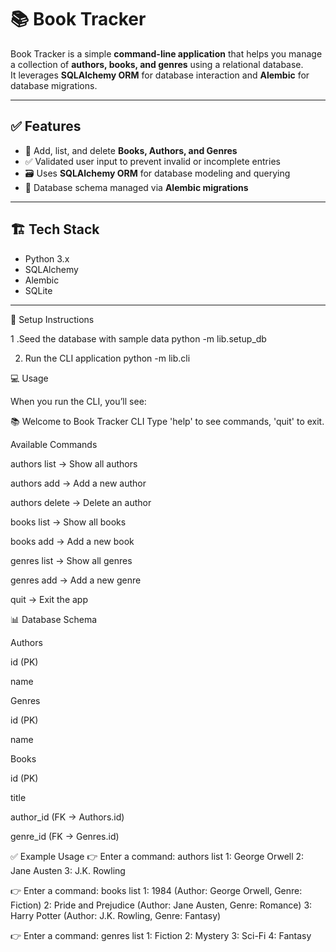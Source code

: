   # 📚 Book Tracker

Book Tracker is a simple **command-line application** that helps you manage a collection of **authors, books, and genres** using a relational database.  
It leverages **SQLAlchemy ORM** for database interaction and **Alembic** for database migrations.

---

## ✅ Features

- 📖 Add, list, and delete **Books, Authors, and Genres**  
- ✅ Validated user input to prevent invalid or incomplete entries  
- 🗃️ Uses **SQLAlchemy ORM** for database modeling and querying  
- 🔄 Database schema managed via **Alembic migrations**  

---

## 🏗️ Tech Stack
- Python 3.x  
- SQLAlchemy  
- Alembic  
- SQLite  

---

 🚀 Setup Instructions

 
 
1 .Seed the database with sample data
python -m lib.setup_db

2. Run the CLI application
python -m lib.cli

💻 Usage

When you run the CLI, you’ll see:

📚 Welcome to Book Tracker CLI
Type 'help' to see commands, 'quit' to exit.

Available Commands

authors list → Show all authors

authors add → Add a new author

authors delete → Delete an author

books list → Show all books

books add → Add a new book

genres list → Show all genres

genres add → Add a new genre

quit → Exit the app

📊 Database Schema

Authors

id (PK)

name

Genres

id (PK)

name

Books

id (PK)

title

author_id (FK → Authors.id)

genre_id (FK → Genres.id)

✅ Example Usage
👉 Enter a command: authors list
1: George Orwell
2: Jane Austen
3: J.K. Rowling

👉 Enter a command: books list
1: 1984 (Author: George Orwell, Genre: Fiction)
2: Pride and Prejudice (Author: Jane Austen, Genre: Romance)
3: Harry Potter (Author: J.K. Rowling, Genre: Fantasy)

👉 Enter a command: genres list
1: Fiction
2: Mystery
3: Sci-Fi
4: Fantasy
